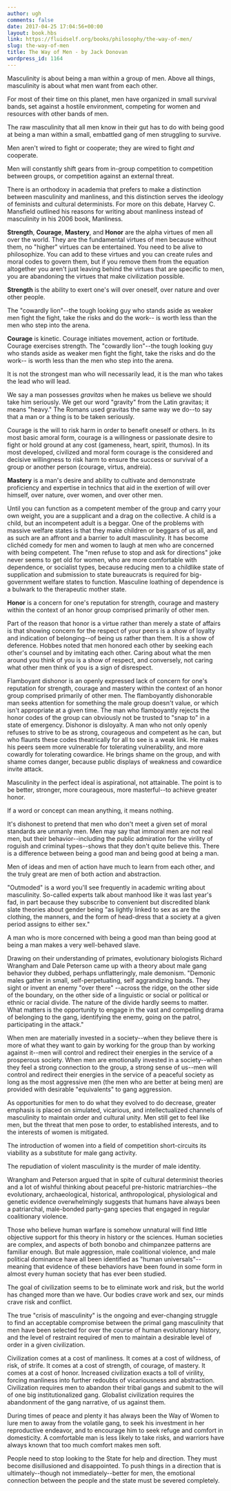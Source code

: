 ```yaml
---
author: ugh
comments: false
date: 2017-04-25 17:04:56+00:00
layout: book.hbs
link: https://fluidself.org/books/philosophy/the-way-of-men/
slug: the-way-of-men
title: The Way of Men - by Jack Donovan
wordpress_id: 1164
---
```


Masculinity is about being a man within a group of men. Above all things, masculinity is about what men want from each other.

For most of their time on this planet, men have organized in small survival bands, set against a hostile environment, competing for women and resources with other bands of men.

The raw masculinity that all men know in their gut has to do with being good at being a man within a small, embattled gang of men struggling to survive.

Men aren't wired to fight or cooperate; they are wired to fight _and_ cooperate.

Men will constantly shift gears from in-group competition to competition between groups, or competition against an external threat.

There is an orthodoxy in academia that prefers to make a distinction between masculinity and manliness, and this distinction serves the ideology of feminists and cultural determinists. For more on this debate, Harvey C. Mansfield outlined his reasons for writing about manliness instead of masculinity in his 2006 book, Manliness.

**Strength**, **Courage**, **Mastery**, and **Honor** are the alpha virtues of men all over the world. They are the fundamental virtues of men because without them, no "higher" virtues can be entertained. You need to be alive to philosophize. You can add to these virtues and you can create rules and moral codes to govern them, but if you remove them from the equation altogether you aren't just leaving behind the virtues that are specific to men, you are abandoning the virtues that make civilization possible.

**Strength** is the ability to exert one's will over oneself, over nature and over other people.

The "cowardly lion"--the tough looking guy who stands aside as weaker men fight the fight, take the risks and do the work-- is worth less than the men who step into the arena.

**Courage** is kinetic. Courage initiates movement, action or fortitude. Courage exercises strength. The "cowardly lion"--the tough looking guy who stands aside as weaker men fight the fight, take the risks and do the work-- is worth less than the men who step into the arena.

It is not the strongest man who will necessarily lead, it is the man who takes the lead who will lead.

We say a man possesses _gravitas_ when he makes us believe we should take him seriously. We get our word "gravity" from the Latin gravitas; it means "heavy." The Romans used gravitas the same way we do--to say that a man or a thing is to be taken seriously.

Courage is the will to risk harm in order to benefit oneself or others. In its most basic amoral form, courage is a willingness or passionate desire to fight or hold ground at any cost (gameness, heart, spirit, thumos). In its most developed, civilized and moral form courage is the considered and decisive willingness to risk harm to ensure the success or survival of a group or another person (courage, virtus, andreia).

**Mastery** is a man's desire and ability to cultivate and demonstrate proficiency and expertise in technics that aid in the exertion of will over himself, over nature, over women, and over other men.

Until you can function as a competent member of the group and carry your own weight, you are a supplicant and a drag on the collective. A child is a child, but an incompetent adult is a beggar. One of the problems with massive welfare states is that they make children or beggars of us all, and as such are an affront and a barrier to adult masculinity. It has become clichéd comedy for men and women to laugh at men who are concerned with being competent. The "men refuse to stop and ask for directions" joke never seems to get old for women, who are more comfortable with dependence, or socialist types, because reducing men to a childlike state of supplication and submission to state bureaucrats is required for big-government welfare states to function. Masculine loathing of dependence is a bulwark to the therapeutic mother state.

**Honor** is a concern for one's reputation for strength, courage and mastery within the context of an honor group comprised primarily of other men.

Part of the reason that honor is a virtue rather than merely a state of affairs is that showing concern for the respect of your peers is a show of loyalty and indication of belonging--of being us rather than them. It is a show of deference. Hobbes noted that men honored each other by seeking each other's counsel and by imitating each other. Caring about what the men around you think of you is a show of respect, and conversely, not caring what other men think of you is a sign of disrespect.

Flamboyant dishonor is an openly expressed lack of concern for one's reputation for strength, courage and mastery within the context of an honor group comprised primarily of other men. The flamboyantly dishonorable man seeks attention for something the male group doesn't value, or which isn't appropriate at a given time. The man who flamboyantly rejects the honor codes of the group can obviously not be trusted to "snap to" in a state of emergency. Dishonor is disloyalty. A man who not only openly refuses to strive to be as strong, courageous and competent as he can, but who flaunts these codes theatrically for all to see is a weak link. He makes his peers seem more vulnerable for tolerating vulnerability, and more cowardly for tolerating cowardice. He brings shame on the group, and with shame comes danger, because public displays of weakness and cowardice invite attack.

Masculinity in the perfect ideal is aspirational, not attainable. The point is to be better, stronger, more courageous, more masterful--to achieve greater honor.

If a word or concept can mean anything, it means nothing.

It's dishonest to pretend that men who don't meet a given set of moral standards are unmanly men. Men may say that immoral men are not real men, but their behavior--including the public admiration for the virility of roguish and criminal types--shows that they don't quite believe this. There is a difference between being a good man and being good at being a man.

Men of ideas and men of action have much to learn from each other, and the truly great are men of both action and abstraction.

"Outmoded" is a word you'll see frequently in academic writing about masculinity. So-called experts talk about manhood like it was last year's fad, in part because they subscribe to convenient but discredited blank slate theories about gender being "as lightly linked to sex as are the clothing, the manners, and the form of head-dress that a society at a given period assigns to either sex."

A man who is more concerned with being a good man than being good at being a man makes a very well-behaved slave.

Drawing on their understanding of primates, evolutionary biologists Richard Wrangham and Dale Peterson came up with a theory about male gang behavior they dubbed, perhaps unflatteringly, male demonism. "Demonic males gather in small, self-perpetuating, self aggrandizing bands. They sight or invent an enemy "over there" --across the ridge, on the other side of the boundary, on the other side of a linguistic or social or political or ethnic or racial divide. The nature of the divide hardly seems to matter. What matters is the opportunity to engage in the vast and compelling drama of belonging to the gang, identifying the enemy, going on the patrol, participating in the attack."

When men are materially invested in a society--when they believe there is more of what they want to gain by working for the group than by working against it--men will control and redirect their energies in the service of a prosperous society. When men are emotionally invested in a society--when they feel a strong connection to the group, a strong sense of us--men will control and redirect their energies in the service of a peaceful society as long as the most aggressive men (the men who are better at being men) are provided with desirable "equivalents" to gang aggression.

As opportunities for men to do what they evolved to do decrease, greater emphasis is placed on simulated, vicarious, and intellectualized channels of masculinity to maintain order and cultural unity. Men still get to feel like men, but the threat that men pose to order, to established interests, and to the interests of women is mitigated.

The introduction of women into a field of competition short-circuits its viability as a substitute for male gang activity.

The repudiation of violent masculinity is the murder of male identity.

Wrangham and Peterson argued that in spite of cultural determinist theories and a lot of wishful thinking about peaceful pre-historic matriarchies--the evolutionary, archaeological, historical, anthropological, physiological and genetic evidence overwhelmingly suggests that humans have always been a patriarchal, male-bonded party-gang species that engaged in regular coalitionary violence.

Those who believe human warfare is somehow unnatural will find little objective support for this theory in history or the sciences. Human societies are complex, and aspects of both bonobo and chimpanzee patterns are familiar enough. But male aggression, male coalitional violence, and male political dominance have all been identified as "human universals"--meaning that evidence of these behaviors have been found in some form in almost every human society that has ever been studied.

The goal of civilization seems to be to eliminate work and risk, but the world has changed more than we have. Our bodies crave work and sex, our minds crave risk and conflict.

The true "crisis of masculinity" is the ongoing and ever-changing struggle to find an acceptable compromise between the primal gang masculinity that men have been selected for over the course of human evolutionary history, and the level of restraint required of men to maintain a desirable level of order in a given civilization.

Civilization comes at a cost of manliness. It comes at a cost of wildness, of risk, of strife. It comes at a cost of strength, of courage, of mastery. It comes at a cost of honor. Increased civilization exacts a toll of virility, forcing manliness into further redoubts of vicariousness and abstraction. Civilization requires men to abandon their tribal gangs and submit to the will of one big institutionalized gang. Globalist civilization requires the abandonment of the gang narrative, of us against them.

During times of peace and plenty it has always been the Way of Women to lure men to away from the volatile gang, to seek his investment in her reproductive endeavor, and to encourage him to seek refuge and comfort in domesticity. A comfortable man is less likely to take risks, and warriors have always known that too much comfort makes men soft.

People need to stop looking to the State for help and direction. They must become disillusioned and disappointed. To push things in a direction that is ultimately--though not immediately--better for men, the emotional connection between the people and the state must be severed completely.
